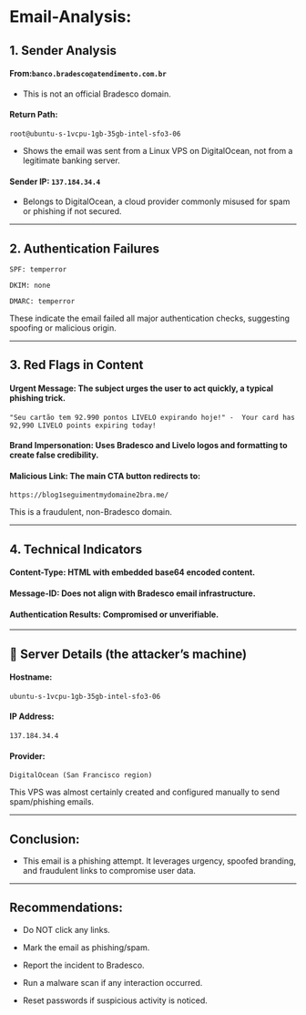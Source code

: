 # Email-Analysis:



## 1. Sender Analysis

#### From:```banco.bradesco@atendimento.com.br```

- This is not an official Bradesco domain.


#### Return Path: 

```root@ubuntu-s-1vcpu-1gb-35gb-intel-sfo3-06```

- Shows the email was sent from a Linux VPS on DigitalOcean, not from a legitimate banking server.

#### Sender IP: ```137.184.34.4```

- Belongs to DigitalOcean, a cloud provider commonly misused for spam or phishing if not secured.




---




## 2. Authentication Failures
```
SPF: temperror

DKIM: none

DMARC: temperror 
```

These indicate the email failed all major authentication checks, suggesting spoofing or malicious origin.


---


## 3. Red Flags in Content

#### Urgent Message: The subject urges the user to act quickly, a typical phishing trick.

```"Seu cartão tem 92.990 pontos LIVELO expirando hoje!" -  Your card has 92,990 LIVELO points expiring today!```

#### Brand Impersonation: Uses Bradesco and Livelo logos and formatting to create false credibility.

#### Malicious Link: The main CTA button redirects to:

```https://blog1seguimentmydomaine2bra.me/```

This is a fraudulent, non-Bradesco domain.

---


## 4. Technical Indicators


#### Content-Type: HTML with embedded base64 encoded content.

#### Message-ID: Does not align with Bradesco email infrastructure.

#### Authentication Results: Compromised or unverifiable.


---


## 📍 Server Details (the attacker’s machine)

#### Hostname: 

```ubuntu-s-1vcpu-1gb-35gb-intel-sfo3-06```

#### IP Address: 
```137.184.34.4```

#### Provider: 
```DigitalOcean (San Francisco region)```

This VPS was almost certainly created and configured manually to send spam/phishing emails.


---


## Conclusion:

- This email is a phishing attempt. It leverages urgency, spoofed branding, and fraudulent links to compromise user data.


---


## Recommendations:

- Do NOT click any links.

- Mark the email as phishing/spam.

- Report the incident to Bradesco.

- Run a malware scan if any interaction occurred.

- Reset passwords if suspicious activity is noticed.

